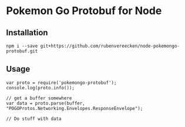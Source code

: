 # Pokemon Go Protobuf for Node

## Installation

```
npm i --save git+https://github.com/rubenvereecken/node-pokemongo-protobuf.git
```

## Usage

```
var proto = require('pokemongo-protobuf');
console.log(proto.info());

// get a buffer somewhere
var data = proto.parse(buffer, "POGOProtos.Networking.Envelopes.ResponseEnvelope");

// Do stuff with data
```
